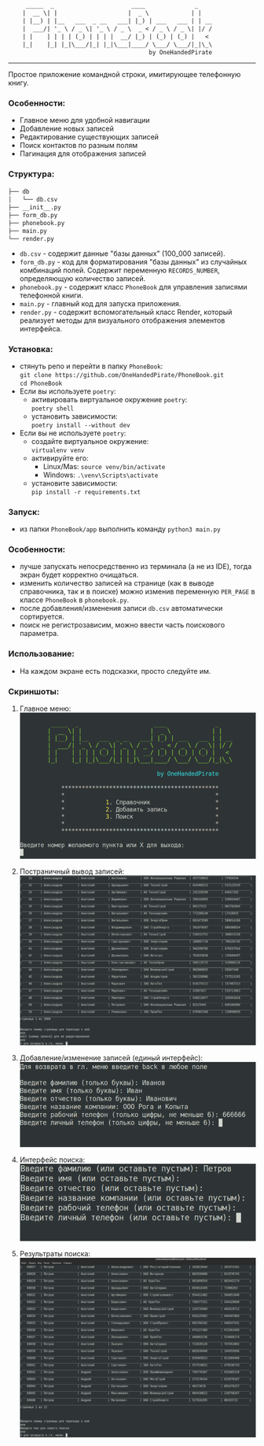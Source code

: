 
         _____  _                      ____              _
        |  __ \| |                    |  _ \            | |
        | |__) | |__   ___  _ __   ___| |_) | ___   ___ | | __
        |  ___/| '_ \ / _ \| '_ \ / _ \  _ < / _ \ / _ \| |/ /
        | |    | | | | (_) | | | |  __/ |_) | (_) | (_) |   <
        |_|    |_| |_|\___/|_| |_|\___|____/ \___/ \___/|_|\_\
                                            by OneHandedPirate

<hr>
Простое приложение командной строки, имитирующее телефонную книгу.


### Особенности:

- Главное меню для удобной навигации
- Добавление новых записей
- Редактирование существующих записей
- Поиск контактов по разным полям
- Пагинация для отображения записей

### Структура:

```
├── db
│   └── db.csv
├── __init__.py
├── form_db.py
├── phonebook.py
├── main.py
└── render.py
```
* `db.csv` - cодержит данные "базы данных" (100_000 записей).
* `form_db.py` - код для форматирования "базы данных" из случайных комбинаций полей. Содержит переменную `RECORDS_NUMBER`, определяющую количество записей.
* `phonebook.py` - содержит класс `PhoneBook` для управления записями телефонной книги.
* `main.py` - главный код для запуска приложения.
* `render.py` - содержит вспомогательный класс Render, который реализует методы для визуального отображения элементов интерфейса.

### Установка:

- стянуть репо и перейти в папку `PhoneBook`:<br>
  `git clone https://github.com/OneHandedPirate/PhoneBook.git` <br>
  `cd PhoneBook`
- Если вы используете `poetry`:
  - активировать виртуальное окружение `poetry`:<br>
    `poetry shell`
  - установить зависимости:<br>
    `poetry install --without dev`
- Если вы не используете `poetry`:
  - создайте виртуальное окружение:<br>
    `virtualenv venv`
  - активируйте его:
    - Linux/Mas:
    `source venv/bin/activate`
    - Windows:
    `.\venv\Scripts\activate`
  - установите зависимости:<br>
    `pip install -r requirements.txt`

### Запуск:

- из папки `PhoneBook/app` выполнить команду `python3 main.py`

### Особенности:

- лучше запускать непосредственно из терминала (а не из IDE), тогда экран будет корректно очищаться.
- изменить количество записей на странице (как в выводе справочника, так и в поиске) можно изменив переменную `PER_PAGE` в классе `PhoneBook` в `phonebook.py`.
- после добавления/изменения записи `db.csv` автоматически сортируется.
- поиск не регистрозависим, можно ввести часть поискового параметра.

### Использование:

- На каждом экране есть подсказки, просто следуйте им.

### Скриншоты:

1. Главное меню:<br>
![menu.png](images%2Fmenu.png)


2. Постраничный вывод записей:<br>
![records.png](images%2Frecords.png)


3. Добавление/изменение записей (единый интерфейс):<br>
![add_edit.png](images%2Fadd_edit.png)


4. Интерфейс поиска:<br>
![search.png](images%2Fsearch.png)


5. Результраты поиска:<br>
![search_results.png](images%2Fsearch_results.png)
